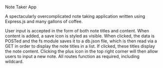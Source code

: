 Note Taker App

A spectacularly overcomplicated note taking application written using Express.js and many gallons of coffee. 

User input is accepted in the form of both note titles and content. When content is added, a save icon is styled as visible. When clicked, 
the data is POSTed and the fs module saves it to a db.json file, which is then read via a GET in order to display the note titles in a 
list. If clicked, these titles display the note content. Clicking the plus icon in the top right corner will then allow users to input 
a new note. All routes function as required, including wildcard. 